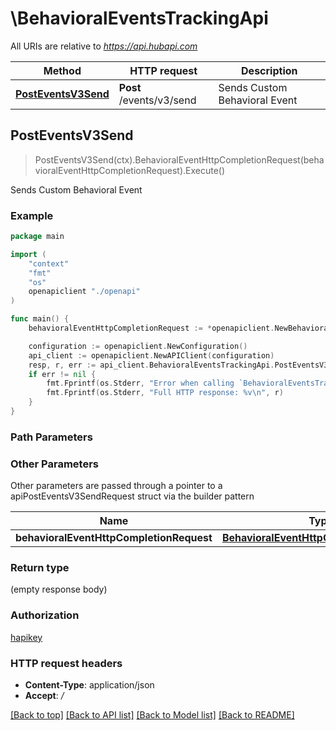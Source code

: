 # \BehavioralEventsTrackingApi

All URIs are relative to *https://api.hubapi.com*

Method | HTTP request | Description
------------- | ------------- | -------------
[**PostEventsV3Send**](BehavioralEventsTrackingApi.md#PostEventsV3Send) | **Post** /events/v3/send | Sends Custom Behavioral Event



## PostEventsV3Send

> PostEventsV3Send(ctx).BehavioralEventHttpCompletionRequest(behavioralEventHttpCompletionRequest).Execute()

Sends Custom Behavioral Event



### Example

```go
package main

import (
    "context"
    "fmt"
    "os"
    openapiclient "./openapi"
)

func main() {
    behavioralEventHttpCompletionRequest := *openapiclient.NewBehavioralEventHttpCompletionRequest("EventName_example", map[string]string{"key": "Inner_example"}) // BehavioralEventHttpCompletionRequest | 

    configuration := openapiclient.NewConfiguration()
    api_client := openapiclient.NewAPIClient(configuration)
    resp, r, err := api_client.BehavioralEventsTrackingApi.PostEventsV3Send(context.Background()).BehavioralEventHttpCompletionRequest(behavioralEventHttpCompletionRequest).Execute()
    if err != nil {
        fmt.Fprintf(os.Stderr, "Error when calling `BehavioralEventsTrackingApi.PostEventsV3Send``: %v\n", err)
        fmt.Fprintf(os.Stderr, "Full HTTP response: %v\n", r)
    }
}
```

### Path Parameters



### Other Parameters

Other parameters are passed through a pointer to a apiPostEventsV3SendRequest struct via the builder pattern


Name | Type | Description  | Notes
------------- | ------------- | ------------- | -------------
 **behavioralEventHttpCompletionRequest** | [**BehavioralEventHttpCompletionRequest**](BehavioralEventHttpCompletionRequest.md) |  | 

### Return type

 (empty response body)

### Authorization

[hapikey](../README.md#hapikey)

### HTTP request headers

- **Content-Type**: application/json
- **Accept**: */*

[[Back to top]](#) [[Back to API list]](../README.md#documentation-for-api-endpoints)
[[Back to Model list]](../README.md#documentation-for-models)
[[Back to README]](../README.md)

